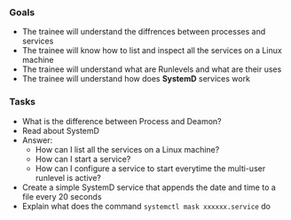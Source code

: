 ### Goals
- The trainee will understand the diffrences between processes and services
- The trainee will know how to list and inspect all the services on a Linux machine
- The trainee will understand what are Runlevels and what are their uses
- The trainee will understand how does **SystemD** services work


### Tasks
- What is the difference between Process and Deamon?
- Read about SystemD
- Answer:
  - How can I list all the services on a Linux machine?
  - How can I start a service?
  - How can I configure a service to start everytime the multi-user runlevel is active?
- Create a simple SystemD service that appends the date and time to a file every 20 seconds
- Explain what does the command `systemctl mask xxxxxx.service` do
